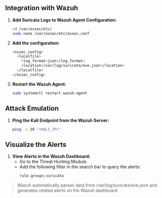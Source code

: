 ## Integration with Wazuh

1. **Add Suricata Logs to Wazuh Agent Configuration:**
    ```sh
    cd /var/ossec/etc/
    sudo nano /var/ossec/etc/ossec.conf
2. **Add the configuration:**
    ```sh
    <ossec_config>
      <localfile>
        <log_format>json</log_format>
        <location>/var/log/suricata/eve.json</location>
      </localfile>
    </ossec_config>
3. **Restart the Wazuh Agent:**
    ```sh
    sudo systemctl restart wazuh-agent

## Attack Emulation
1. **Ping the Kali Endpoint from the Wazuh Server:**
    ```sh
    ping -c 20 "<KALI_IP>"
## Visualize the Alerts
1. **View Alerts in the Wazuh Dashboard:**
   - Go to the Threat Hunting Module.
   - Add the following filter in the search bar to query the alerts:
     ```sh
     rule.groups:suricata

> Wazuh automatically parses data from /var/log/suricata/eve.json and generates related alerts on the Wazuh dashboard
